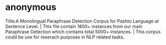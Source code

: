 # anonymous
Title:A Monolingual Paraphrase Detection Corpus for Pashto Language at Sentence Level. | This file contain 1800+ instances from our main Paraphrase Detection which contains total 5000+ instances. | This corpus could be use for reserach purposes in NLP related tasks.
